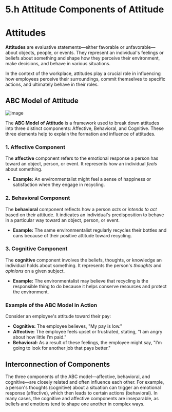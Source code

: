 # 5.h Attitude Components of Attitude

# Attitudes

**Attitudes** are evaluative statements—either favorable or unfavorable—about objects, people, or events. They represent an individual's feelings or beliefs about something and shape how they perceive their environment, make decisions, and behave in various situations.

In the context of the workplace, attitudes play a crucial role in influencing how employees perceive their surroundings, commit themselves to specific actions, and ultimately behave in their roles.

## ABC Model of Attitude

![image](https://github.com/user-attachments/assets/4a2abc4d-9c3a-4b26-8a6a-b0cb224bbc1e)

The **ABC Model of Attitude** is a framework used to break down attitudes into three distinct components: Affective, Behavioral, and Cognitive. These three elements help to explain the formation and influence of attitudes.

### 1. Affective Component
The **affective** component refers to the emotional response a person has toward an object, person, or event. It represents how an individual *feels* about something.

- **Example:** An environmentalist might feel a sense of happiness or satisfaction when they engage in recycling.

### 2. Behavioral Component
The **behavioral** component reflects how a person *acts* or *intends to act* based on their attitude. It indicates an individual's predisposition to behave in a particular way toward an object, person, or event.

- **Example:** The same environmentalist regularly recycles their bottles and cans because of their positive attitude toward recycling.

### 3. Cognitive Component
The **cognitive** component involves the beliefs, thoughts, or knowledge an individual holds about something. It represents the person's *thoughts* and *opinions* on a given subject.

- **Example:** The environmentalist may believe that recycling is the responsible thing to do because it helps conserve resources and protect the environment.

### Example of the ABC Model in Action
Consider an employee's attitude toward their pay:

- **Cognitive:** The employee believes, "My pay is low."
- **Affective:** The employee feels upset or frustrated, stating, "I am angry about how little I’m paid."
- **Behavioral:** As a result of these feelings, the employee might say, "I’m going to look for another job that pays better."

## Interconnection of Components
The three components of the ABC model—affective, behavioral, and cognitive—are closely related and often influence each other. For example, a person's thoughts (cognitive) about a situation can trigger an emotional response (affective), which then leads to certain actions (behavioral). In many cases, the cognitive and affective components are inseparable, as beliefs and emotions tend to shape one another in complex ways.





